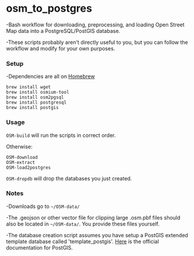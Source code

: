 # osm_to_postgres
-Bash workflow for downloading, preprocessing, and loading Open Street Map data into a PostgreSQL/PostGIS database.

-These scripts probably aren't directly useful to you, but you can follow the workflow and modify for your own purposes.

### Setup

-Dependencies are all on [Homebrew](https://brew.sh/)

```
brew install wget
brew install osmium-tool
brew install osm2pgsql
brew install postgresql
brew install postgis
```
### Usage

`OSM-build` will run the scripts in correct order.

Otherwise:

```
OSM-download
OSM-extract
OSM-load2postgres
```

`OSM-dropdb` will drop the databases you just created.

### Notes

-Downloads go to `~/OSM-data/`

-The .geojson or other vector file for clipping large .osm.pbf files should also be located in `~/OSM-data/`. You provide these files yourself.

-The database creation script assumes you have setup a PostGIS extended template database called 'template_postgis'. [Here](https://postgis.net/install/) is the official documentation for PostGIS.
